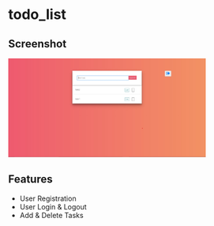 # todo_list

## Screenshot

<img src="api/static/api/images/result.jpg" width="400" height="200"> 

## Features
- User Registration
- User Login & Logout
- Add & Delete Tasks
